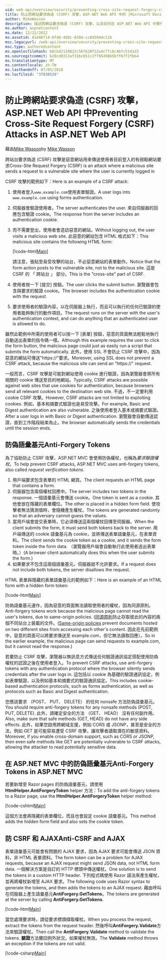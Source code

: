 ```yaml
---
uid: web-api/overview/security/preventing-cross-site-request-forgery-csrf-attacks
title: 防止跨網站要求偽造 (CSRF) 攻擊，ASP.NET Web API 中的 |Microsoft Docs
author: MikeWasson
description: 描述跨網站要求偽造 (CSRF) 攻擊，以及如何在 ASP.NET Web API 中實作防 CSRF 量值。
ms.author: aspnetcontent
ms.date: 12/12/2012
ms.assetid: 81d46f14-8f48-4d8c-830d-cc8d594dc11b
msc.legacyurl: /web-api/overview/security/preventing-cross-site-request-forgery-csrf-attacks
msc.type: authoredcontent
ms.openlocfilehash: b8cb42120822c56f620f22a4c7fcbc4bfc5141d3
ms.sourcegitcommit: b28cd0313af316c051c2ff8549865bff67f2fbb4
ms.translationtype: MT
ms.contentlocale: zh-TW
ms.lasthandoff: 07/05/2018
ms.locfileid: "37838526"
---
```

<a name="preventing-cross-site-request-forgery-csrf-attacks-in-aspnet-web-api"></a><span data-ttu-id="81bc1-103">防止跨網站要求偽造 (CSRF) 攻擊，ASP.NET Web API 中</span><span class="sxs-lookup"><span data-stu-id="81bc1-103">Preventing Cross-Site Request Forgery (CSRF) Attacks in ASP.NET Web API</span></span>
====================
<span data-ttu-id="81bc1-104">藉由[Mike Wasson](https://github.com/MikeWasson)</span><span class="sxs-lookup"><span data-stu-id="81bc1-104">by [Mike Wasson](https://github.com/MikeWasson)</span></span>

<span data-ttu-id="81bc1-105">跨站台要求偽造 (CSRF) 攻擊是惡意網站用來傳送使用者目前登入的有弱點網站要求</span><span class="sxs-lookup"><span data-stu-id="81bc1-105">Cross-Site Request Forgery (CSRF) is an attack where a malicious site sends a request to a vulnerable site where the user is currently logged in</span></span>

<span data-ttu-id="81bc1-106">CSRF 攻擊的範例如下：</span><span class="sxs-lookup"><span data-stu-id="81bc1-106">Here is an example of a CSRF attack:</span></span>

1. <span data-ttu-id="81bc1-107">使用者登入`www.example.com`使用表單驗證。</span><span class="sxs-lookup"><span data-stu-id="81bc1-107">A user logs into `www.example.com` using forms authentication.</span></span>
2. <span data-ttu-id="81bc1-108">伺服器會驗證使用者。</span><span class="sxs-lookup"><span data-stu-id="81bc1-108">The server authenticates the user.</span></span> <span data-ttu-id="81bc1-109">來自伺服器的回應包含驗證 cookie。</span><span class="sxs-lookup"><span data-stu-id="81bc1-109">The response from the server includes an authentication cookie.</span></span>
3. <span data-ttu-id="81bc1-110">而不需要登出，使用者會造訪惡意的網站。</span><span class="sxs-lookup"><span data-stu-id="81bc1-110">Without logging out, the user visits a malicious web site.</span></span> <span data-ttu-id="81bc1-111">此惡意的網站包含 HTML 格式如下：</span><span class="sxs-lookup"><span data-stu-id="81bc1-111">This malicious site contains the following HTML form:</span></span> 

    [!code-html[Main](preventing-cross-site-request-forgery-csrf-attacks/samples/sample1.html)]

    <span data-ttu-id="81bc1-112">請注意，張貼至易受攻擊的站台，不必惡意網站的表單動作。</span><span class="sxs-lookup"><span data-stu-id="81bc1-112">Notice that the form action posts to the vulnerable site, not to the malicious site.</span></span> <span data-ttu-id="81bc1-113">這是 CSRF 的 「 跨站台 」 部分。</span><span class="sxs-lookup"><span data-stu-id="81bc1-113">This is the "cross-site" part of CSRF.</span></span>
4. <span data-ttu-id="81bc1-114">使用者按一下 [提交] 按鈕。</span><span class="sxs-lookup"><span data-stu-id="81bc1-114">The user clicks the submit button.</span></span> <span data-ttu-id="81bc1-115">瀏覽器會包含與要求的驗證 cookie。</span><span class="sxs-lookup"><span data-stu-id="81bc1-115">The browser includes the authentication cookie with the request.</span></span>
5. <span data-ttu-id="81bc1-116">要求使用者的驗證內容，以在伺服器上執行，而且可以執行的任何已驗證的使用者能夠執行的動作項目。</span><span class="sxs-lookup"><span data-stu-id="81bc1-116">The request runs on the server with the user's authentication context, and can do anything that an authenticated user is allowed to do.</span></span>

<span data-ttu-id="81bc1-117">雖然此範例中所需的使用者可以按一下 [表單] 按鈕，惡意的頁面無法輕鬆地執行自動送出表單的指令碼一樣。</span><span class="sxs-lookup"><span data-stu-id="81bc1-117">Although this example requires the user to click the form button, the malicious page could just as easily run a script that submits the form automatically.</span></span> <span data-ttu-id="81bc1-118">此外，使用 SSL 不會防止 CSRF 攻擊中，因為惡意的網站可傳送"https://"要求。</span><span class="sxs-lookup"><span data-stu-id="81bc1-118">Moreover, using SSL does not prevent a CSRF attack, because the malicious site can send an "https://" request.</span></span>

<span data-ttu-id="81bc1-119">一般而言，CSRF 攻擊是可能對網站使用 cookie 進行驗證，因為瀏覽器會將所有相關的 cookie 傳送至目的地網站。</span><span class="sxs-lookup"><span data-stu-id="81bc1-119">Typically, CSRF attacks are possible against web sites that use cookies for authentication, because browsers send all relevant cookies to the destination web site.</span></span> <span data-ttu-id="81bc1-120">不過，不一定要利用 cookie CSRF 攻擊。</span><span class="sxs-lookup"><span data-stu-id="81bc1-120">However, CSRF attacks are not limited to exploiting cookies.</span></span> <span data-ttu-id="81bc1-121">例如，基本和摘要式驗證也是易受攻擊。</span><span class="sxs-lookup"><span data-stu-id="81bc1-121">For example, Basic and Digest authentication are also vulnerable.</span></span> <span data-ttu-id="81bc1-122">之後使用者登入基本或摘要式驗證。</span><span class="sxs-lookup"><span data-stu-id="81bc1-122">After a user logs in with Basic or Digest authentication.</span></span> <span data-ttu-id="81bc1-123">瀏覽器會自動傳送認證，直到工作階段結束為止。</span><span class="sxs-lookup"><span data-stu-id="81bc1-123">the browser automatically sends the credentials until the session ends.</span></span>

## <a name="anti-forgery-tokens"></a><span data-ttu-id="81bc1-124">防偽語彙基元</span><span class="sxs-lookup"><span data-stu-id="81bc1-124">Anti-Forgery Tokens</span></span>

<span data-ttu-id="81bc1-125">為了協助防止 CSRF 攻擊，ASP.NET MVC 會使用防偽權杖，也稱為*要求驗證權杖*。</span><span class="sxs-lookup"><span data-stu-id="81bc1-125">To help prevent CSRF attacks, ASP.NET MVC uses anti-forgery tokens, also called *request verification tokens*.</span></span>

1. <span data-ttu-id="81bc1-126">用戶端要求包含表單的 HTML 網頁。</span><span class="sxs-lookup"><span data-stu-id="81bc1-126">The client requests an HTML page that contains a form.</span></span>
2. <span data-ttu-id="81bc1-127">伺服器包含兩個權杖回應中。</span><span class="sxs-lookup"><span data-stu-id="81bc1-127">The server includes two tokens in the response.</span></span> <span data-ttu-id="81bc1-128">一個語彙基元會傳送 cookie。</span><span class="sxs-lookup"><span data-stu-id="81bc1-128">One token is sent as a cookie.</span></span> <span data-ttu-id="81bc1-129">其他會放在隱藏的表單欄位。</span><span class="sxs-lookup"><span data-stu-id="81bc1-129">The other is placed in a hidden form field.</span></span> <span data-ttu-id="81bc1-130">使攻擊者無法猜測值時，會隨機產生權杖。</span><span class="sxs-lookup"><span data-stu-id="81bc1-130">The tokens are generated randomly so that an adversary cannot guess the values.</span></span>
3. <span data-ttu-id="81bc1-131">當用戶端會提交表單時，它必須傳送這兩個權杖回傳至伺服器。</span><span class="sxs-lookup"><span data-stu-id="81bc1-131">When the client submits the form, it must send both tokens back to the server.</span></span> <span data-ttu-id="81bc1-132">用戶端傳送的 cookie 語彙基元為 cookie，並將傳送表單語彙基元，在表單資料。</span><span class="sxs-lookup"><span data-stu-id="81bc1-132">The client sends the cookie token as a cookie, and it sends the form token inside the form data.</span></span> <span data-ttu-id="81bc1-133">（瀏覽器用戶端會自動執行此使用者送出表單時。）</span><span class="sxs-lookup"><span data-stu-id="81bc1-133">(A browser client automatically does this when the user submits the form.)</span></span>
4. <span data-ttu-id="81bc1-134">如果要求不包含這兩個語彙基元，伺服器就不允許要求。</span><span class="sxs-lookup"><span data-stu-id="81bc1-134">If a request does not include both tokens, the server disallows the request.</span></span>

<span data-ttu-id="81bc1-135">HTML 表單與隱藏的表單語彙基元的範例如下：</span><span class="sxs-lookup"><span data-stu-id="81bc1-135">Here is an example of an HTML form with a hidden form token:</span></span>

[!code-html[Main](preventing-cross-site-request-forgery-csrf-attacks/samples/sample2.html)]

<span data-ttu-id="81bc1-136">防偽語彙基元運作，因為惡意的頁面無法讀取使用者的權杖，因為同源原則。</span><span class="sxs-lookup"><span data-stu-id="81bc1-136">Anti-forgery tokens work because the malicious page cannot read the user's tokens, due to same-origin policies.</span></span> <span data-ttu-id="81bc1-137">([同源原則](http://www.w3.org/Security/wiki/Same_Origin_Policy)防止存取彼此的內容的兩個不同站台上裝載的文件。</span><span class="sxs-lookup"><span data-stu-id="81bc1-137">([Same-origin policies](http://www.w3.org/Security/wiki/Same_Origin_Policy) prevent documents hosted on two different sites from accessing each other's content.</span></span> <span data-ttu-id="81bc1-138">因此在先前範例中，惡意的頁面可以將要求傳送至 example.com，但它無法讀取回應）。</span><span class="sxs-lookup"><span data-stu-id="81bc1-138">So in the earlier example, the malicious page can send requests to example.com, but it cannot read the response.)</span></span>

<span data-ttu-id="81bc1-139">若要防止 CSRF 攻擊，瀏覽器以無訊息方式傳送任何驗證通訊協定搭配使用防偽權杖的認證之後在使用者登入。</span><span class="sxs-lookup"><span data-stu-id="81bc1-139">To prevent CSRF attacks, use anti-forgery tokens with any authentication protocol where the browser silently sends credentials after the user logs in.</span></span> <span data-ttu-id="81bc1-140">這包括以 cookie 為基礎的驗證通訊協定，例如表單驗證，以及例如基本和摘要式的驗證通訊協定。</span><span class="sxs-lookup"><span data-stu-id="81bc1-140">This includes cookie-based authentication protocols, such as forms authentication, as well as protocols such as Basic and Digest authentication.</span></span>

<span data-ttu-id="81bc1-141">您應該要求 （POST、 PUT、 DELETE） 的任何 nonsafe 方法防偽語彙基元。</span><span class="sxs-lookup"><span data-stu-id="81bc1-141">You should require anti-forgery tokens for any nonsafe methods (POST, PUT, DELETE).</span></span> <span data-ttu-id="81bc1-142">此外，請確定安全的方法 （GET、 HEAD） 沒有任何副作用。</span><span class="sxs-lookup"><span data-stu-id="81bc1-142">Also, make sure that safe methods (GET, HEAD) do not have any side effects.</span></span> <span data-ttu-id="81bc1-143">此外，如果您啟用跨網域支援，例如 CORS 或 JSONP，甚至是安全的方法，例如 GET 是可能容易遭受 CSRF 攻擊，讓攻擊者讀取潛在的敏感資料。</span><span class="sxs-lookup"><span data-stu-id="81bc1-143">Moreover, if you enable cross-domain support, such as CORS or JSONP, then even safe methods like GET are potentially vulnerable to CSRF attacks, allowing the attacker to read potentially sensitive data.</span></span>

## <a name="anti-forgery-tokens-in-aspnet-mvc"></a><span data-ttu-id="81bc1-144">在 ASP.NET MVC 中的防偽語彙基元</span><span class="sxs-lookup"><span data-stu-id="81bc1-144">Anti-Forgery Tokens in ASP.NET MVC</span></span>

<span data-ttu-id="81bc1-145">若要新增至 Razor pages 的防偽語彙基元，請使用**HtmlHelper.AntiForgeryToken** helper 方法：</span><span class="sxs-lookup"><span data-stu-id="81bc1-145">To add the anti-forgery tokens to a Razor page, use the **HtmlHelper.AntiForgeryToken** helper method:</span></span>

[!code-cshtml[Main](preventing-cross-site-request-forgery-csrf-attacks/samples/sample3.cshtml)]

<span data-ttu-id="81bc1-146">這個方法會將隱藏的表單欄位，而且也會設定 cookie 語彙基元。</span><span class="sxs-lookup"><span data-stu-id="81bc1-146">This method adds the hidden form field and also sets the cookie token.</span></span>

## <a name="anti-csrf-and-ajax"></a><span data-ttu-id="81bc1-147">防 CSRF 和 AJAX</span><span class="sxs-lookup"><span data-stu-id="81bc1-147">Anti-CSRF and AJAX</span></span>

<span data-ttu-id="81bc1-148">表單語彙基元可能會有問題的 AJAX 要求，因為 AJAX 要求可能會傳送 JSON 資料，非 HTML 表單資料。</span><span class="sxs-lookup"><span data-stu-id="81bc1-148">The form token can be a problem for AJAX requests, because an AJAX request might send JSON data, not HTML form data.</span></span> <span data-ttu-id="81bc1-149">一個解決方案是自訂的 HTTP 標頭中傳送權杖。</span><span class="sxs-lookup"><span data-stu-id="81bc1-149">One solution is to send the tokens in a custom HTTP header.</span></span> <span data-ttu-id="81bc1-150">下列程式碼使用 Razor 語法來產生權杖，並再將權杖新增至 AJAX 要求。</span><span class="sxs-lookup"><span data-stu-id="81bc1-150">The following code uses Razor syntax to generate the tokens, and then adds the tokens to an AJAX request.</span></span> <span data-ttu-id="81bc1-151">藉由呼叫在伺服器上產生語彙基元**AntiForgery.GetTokens**。</span><span class="sxs-lookup"><span data-stu-id="81bc1-151">The tokens are generated at the server by calling **AntiForgery.GetTokens**.</span></span>

[!code-html[Main](preventing-cross-site-request-forgery-csrf-attacks/samples/sample4.html)]

<span data-ttu-id="81bc1-152">當您處理要求時，請從要求標頭擷取權杖。</span><span class="sxs-lookup"><span data-stu-id="81bc1-152">When you process the request, extract the tokens from the request header.</span></span> <span data-ttu-id="81bc1-153">然後呼叫**AntiForgery.Validate**方法來驗證權杖。</span><span class="sxs-lookup"><span data-stu-id="81bc1-153">Then call the **AntiForgery.Validate** method to validate the tokens.</span></span> <span data-ttu-id="81bc1-154">**驗證**方法擲回例外狀況，如果權杖無效。</span><span class="sxs-lookup"><span data-stu-id="81bc1-154">The **Validate** method throws an exception if the tokens are not valid.</span></span>

[!code-csharp[Main](preventing-cross-site-request-forgery-csrf-attacks/samples/sample5.cs)]
